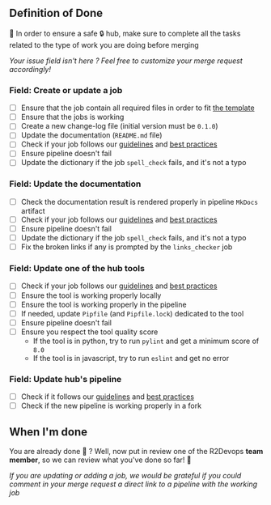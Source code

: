 ## Definition of Done

📢 In order to ensure a safe :lock: hub, make sure to complete all the tasks related to the type of work you are doing before merging

*Your issue field isn't here ? Feel free to customize your merge request accordingly!*

### Field: Create or update a job

* [ ] Ensure that the job contain all required files in order to fit [the template](https://gitlab.com/r2devops/hub/-/tree/latest/tools/job_template/r2_jobname)
* [ ] Ensure that the jobs is working
* [ ] Create a new change-log file (initial version must be `0.1.0`)
* [ ] Update the documentation (`README.md` file)
* [ ] Check if your job follows our [guidelines](https://docs.r2devops.io/contribute/#guidelines-required) and [best practices](https://docs.r2devops.io/contribute/#best-practices-optional)
* [ ] Ensure pipeline doesn't fail
* [ ] Update the dictionary if the job `spell_check` fails, and it's not a typo  

### Field: Update the documentation

* [ ] Check the documentation result is rendered properly in pipeline `MkDocs` artifact
* [ ] Check if your job follows our [guidelines](https://docs.r2devops.io/contribute/#guidelines-required) and [best practices](https://docs.r2devops.io/contribute/#best-practices-optional)
* [ ] Ensure pipeline doesn't fail
* [ ] Update the dictionary if the job `spell_check` fails, and it's not a typo  
* [ ] Fix the broken links if any is prompted by the `links_checker` job

### Field: Update one of the hub tools

* [ ] Check if your job follows our [guidelines](https://docs.r2devops.io/contribute/#guidelines-required) and [best practices](https://docs.r2devops.io/contribute/#best-practices-optional)
* [ ] Ensure the tool is working properly locally 
* [ ] Ensure the tool is working properly in the pipeline 
* [ ] If needed, update `Pipfile` (and `Pipfile.lock`) dedicated to the tool
* [ ] Ensure pipeline doesn't fail
* [ ] Ensure you respect the tool quality score 
    * If the tool is in python, try to run `pylint` and get a minimum score of `8.0`
    * If the tool is in javascript, try to run `eslint` and get no error

### Field: Update hub's pipeline 

* [ ] Check if it follows our [guidelines](https://docs.r2devops.io/contribute/#guidelines-required) and [best practices](https://docs.r2devops.io/contribute/#best-practices-optional)
* [ ] Check if the new pipeline is working properly in a fork

## When I'm done

You are already done :100: ? Well, now put in review one of the R2Devops **team member**, so we can review what you've done so far! :rocket: 

*If you are updating or adding a job, we would be grateful if you could comment in your merge request a direct link to a pipeline with the working job*
